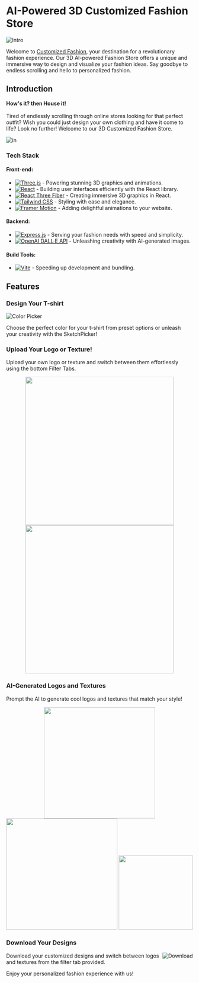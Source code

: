 # AI-Powered 3D Customized Fashion Store

![Intro](https://github.com/Venkatesan-M/Customized-Fashion/assets/127939893/95799854-98d5-4a4d-a818-08e0c187da63)

Welcome to [Customized Fashion](https://customized-fashion-7z366f965-venkygaming18-gmailcom.vercel.app/), your destination for a revolutionary fashion experience. Our 3D AI-powered Fashion Store offers a unique and immersive way to design and visualize your fashion ideas. Say goodbye to endless scrolling and hello to personalized fashion.

## Introduction

**How's it? then House it!**
<br/>
<br/>
Tired of endlessly scrolling through online stores looking for that perfect outfit? Wish you could just design your own clothing and have it come to life? Look no further! Welcome to our 3D Customized Fashion Store.

![in](https://github.com/Venkatesan-M/Customized-Fashion/assets/127939893/47f838c4-4e2c-43cb-bbbd-e5743fbb5a03)

### Tech Stack

#### Front-end:
* [![Three.js](https://img.shields.io/badge/-Three.js-black?style=flat-square&logo=three.js&logoColor=white)](https://threejs.org/) - Powering stunning 3D graphics and animations.
* [![React](https://img.shields.io/badge/-React-blue?style=flat-square&logo=react&logoColor=white)](https://reactjs.org/) - Building user interfaces efficiently with the React library.
* [![React Three Fiber](https://img.shields.io/badge/-React%20Three%20Fiber-blue?style=flat-square&logo=react&logoColor=white)](https://github.com/pmndrs/react-three-fiber) - Creating immersive 3D graphics in React.
* [![Tailwind CSS](https://img.shields.io/badge/-Tailwind%20CSS-38B2AC?style=flat-square&logo=tailwind-css&logoColor=white)](https://tailwindcss.com/) - Styling with ease and elegance.
* [![Framer Motion](https://img.shields.io/badge/-Framer%20Motion-1F2937?style=flat-square&logo=framer&logoColor=white)](https://www.framer.com/motion/) - Adding delightful animations to your website.

#### Backend:
* [![Express.js](https://img.shields.io/badge/-Express.js-000000?style=flat-square&logo=express&logoColor=white)](https://expressjs.com/) - Serving your fashion needs with speed and simplicity.
* [![OpenAI DALL·E API](https://img.shields.io/badge/-OpenAI%20DALL·E%20API-424242?style=flat-square&logo=openai&logoColor=white)](https://openai.com/research/dall-e) - Unleashing creativity with AI-generated images.

#### Build Tools:
* [![Vite](https://img.shields.io/badge/-Vite-646CFF?style=flat-square&logo=vite&logoColor=white)](https://vitejs.dev/) - Speeding up development and bundling.


## Features

### Design Your T-shirt

![Color Picker](https://github.com/Venkatesan-M/Customized-Fashion/assets/127939893/c9ad2e56-c270-46b2-92dd-9aae6bf62e7e)

Choose the perfect color for your t-shirt from preset options or unleash your creativity with the SketchPicker!

### Upload Your Logo or Texture!

Upload your own logo or texture and switch between them effortlessly using the bottom Filter Tabs.

<div align="center">
  <img src="https://github.com/Venkatesan-M/Customized-Fashion/assets/127939893/f607b5f9-dad8-4efc-b7f7-7845f50abf8d" width="400px" />
  <img src="https://github.com/Venkatesan-M/Customized-Fashion/assets/127939893/7dc0fdb0-2bb5-461c-b3e7-1fd5d26e0af9" width="400px" />
</div>

### AI-Generated Logos and Textures

Prompt the AI to generate cool logos and textures that match your style!

<div align="center">
  <img src="https://github.com/Venkatesan-M/Customized-Fashion/assets/127939893/74e4e354-3471-4e9c-ac38-788c6ee0d843" width="300px" />
  <img src="https://github.com/Venkatesan-M/Customized-Fashion/assets/127939893/100175b2-d81c-42e6-96a6-2592c8e93978" width="300px" />
  <img src="https://github.com/Venkatesan-M/Customized-Fashion/assets/127939893/9f2daff1-c4a4-4ea1-8e8e-35c216753cd6" width="200px" />
</div>

### Download Your Designs

<img align="right" alt="Download" src="https://github.com/Venkatesan-M/Customized-Fashion/assets/127939893/60587a70-61f0-4f69-9511-5e592dd2a924">

Download your customized designs and switch between logos and textures from the filter tab provided.

Enjoy your personalized fashion experience with us!


